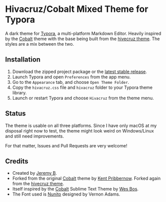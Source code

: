 

# Hivacruz/Cobalt Mixed Theme for Typora

A dark theme for [Typora](https://typora.io), a multi-platform Markdown Editor. Heavily inspired by the [Cobalt](https://github.com/elitistsnob/typora-cobalt-theme) theme with the base being built from the [hivecruz theme](https://github.com/kinoute/typora-hivacruz-theme). The styles are a mix between the two. 

## Installation

1. Download the zipped project package or the [latest stable release](https://github.com/kinoute/typora-hivacruz-theme/releases).
2. Launch Typora and open `Preferences` from the app menu.
3. Go to the `Appearance` tab, and choose `Open Theme Folder`.
4. Copy the `hivacruz.css` file and `hivacruz` folder to your Typora theme library.
5. Launch or restart Typora and choose `Hivacruz` from the theme menu.

## Status

The theme is usable on all three platforms. Since I have only macOS at my disposal right now to test, the theme might look weird on Windows/Linux and still need improvements.

For that matter, Issues and Pull Requests are very welcome!

## Credits

* Created by [Jeremy B](https://github.com/JBJackle).
* Forked from the original [Cobalt](https://github.com/elitistsnob/typora-cobalt-theme) theme by [Kent Pribbernow](https://www.github.com/elitistsnob). Forked again from the [hivecruz theme](https://github.com/kinoute/typora-hivacruz-theme).
* Itself inspired by the [Cobalt](https://github.com/wesbos/cobalt2) Sublime Text Theme by [Wes Bos](https://github.com/wesbos).
* The Font used is [Nunito](https://fonts.google.com/specimen/Nunito) designed by Vernon Adams.
